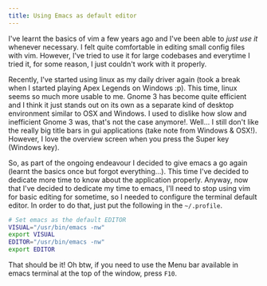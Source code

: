 ```yaml
---
title: Using Emacs as default editor
---
```


I've learnt the basics of vim a few years ago and I've been able to
*just use it* whenever necessary. I felt quite comfortable in editing
small config files with vim. However, I've tried to use it for large
codebases and everytime I tried it, for some reason, I just couldn't
work with it properly.

Recently, I've started using linux as my daily driver again (took a
break when I started playing Apex Legends on Windows :p). This time,
linux seems so much more usable to me. Gnome 3 has become quite
efficient and I think it just stands out on its own as a separate kind
of desktop environment similar to OSX and Windows. I used to dislike
how slow and inefficient Gnome 3 was, that's not the case anymore!.
Well... I still don't like the really big title bars in gui
applications (take note from Windows & OSX!). However, I love the
overview screen when you press the Super key (Windows key).

So, as part of the ongoing endeavour I decided to give emacs a go
again (learnt the basics once but forgot everything...). This time
I've decided to dedicate more time to know about the application
properly. Anyway, now that I've decided to dedicate my time to emacs,
I'll need to stop using vim for basic editing for sometime, so I
needed to configure the terminal default editor. In order to do that,
just put the following in the `~/.profile`.

```bash
# Set emacs as the default EDITOR
VISUAL="/usr/bin/emacs -nw"
export VISUAL
EDITOR="/usr/bin/emacs -nw"
export EDITOR
```

That should be it! Oh btw, if you need to use the Menu bar available
in emacs terminal at the top of the window, press `F10`.
